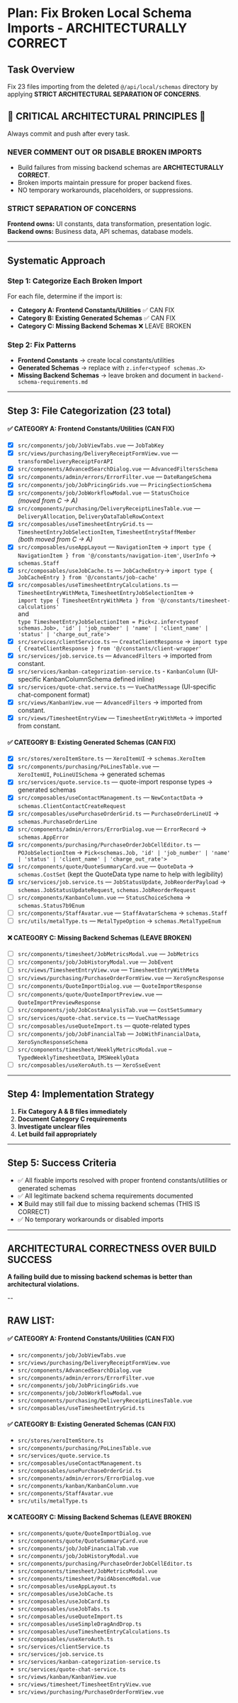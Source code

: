 # Plan: Fix Broken Local Schema Imports - ARCHITECTURALLY CORRECT

## Task Overview

Fix 23 files importing from the deleted `@/api/local/schemas` directory by applying **STRICT ARCHITECTURAL SEPARATION OF CONCERNS**.

## 🚨 CRITICAL ARCHITECTURAL PRINCIPLES 🚨

Always commit and push after every task.

### NEVER COMMENT OUT OR DISABLE BROKEN IMPORTS

- Build failures from missing backend schemas are **ARCHITECTURALLY CORRECT**.
- Broken imports maintain pressure for proper backend fixes.
- NO temporary workarounds, placeholders, or suppressions.

### STRICT SEPARATION OF CONCERNS

**Frontend owns:** UI constants, data transformation, presentation logic.  
**Backend owns:** Business data, API schemas, database models.

---

## Systematic Approach

### Step 1: Categorize Each Broken Import

For each file, determine if the import is:

- **Category A: Frontend Constants/Utilities** ✅ CAN FIX
- **Category B: Existing Generated Schemas** ✅ CAN FIX
- **Category C: Missing Backend Schemas** ❌ LEAVE BROKEN

### Step 2: Fix Patterns

- **Frontend Constants** → create local constants/utilities
- **Generated Schemas** → replace with `z.infer<typeof schemas.X>`
- **Missing Backend Schemas** → leave broken and document in `backend-schema-requirements.md`

---

## Step 3: File Categorization (23 total)

#### ✅ CATEGORY A: Frontend Constants/Utilities (CAN FIX)

- [x] `src/components/job/JobViewTabs.vue` — `JobTabKey`
- [x] `src/views/purchasing/DeliveryReceiptFormView.vue` — `transformDeliveryReceiptForAPI`
- [x] `src/components/AdvancedSearchDialog.vue` — `AdvancedFiltersSchema`
- [x] `src/components/admin/errors/ErrorFilter.vue` — `DateRangeSchema`
- [x] `src/components/job/JobPricingGrids.vue` — `PricingSectionSchema`
- [x] `src/components/job/JobWorkflowModal.vue` — `StatusChoice`  
       _(moved from C → A)_
- [x] `src/components/purchasing/DeliveryReceiptLinesTable.vue` —  
       `DeliveryAllocation`, `DeliveryDataTableRowContext`
- [x] `src/composables/useTimesheetEntryGrid.ts` —  
       `TimesheetEntryJobSelectionItem`, `TimesheetEntryStaffMember`  
       _(both moved from C → A)_
- [x] `src/composables/useAppLayout` — `NavigationItem` → `import type { NavigationItem } from '@/constants/navigation-item'`, `UserInfo` → `schemas.Staff`
- [x] `src/composables/useJobCache.ts` — `JobCacheEntry`→ `import type { JobCacheEntry } from '@/constants/job-cache'`
- [x] `src/composables/useTimesheetEntryCalculations.ts` —  
       `TimesheetEntryWithMeta`, `TimesheetEntryJobSelectionItem` →  
       `import type { TimesheetEntryWithMeta } from '@/constants/timesheet-calculations'`  
       and  
       `type TimesheetEntryJobSelectionItem = Pick<z.infer<typeof schemas.Job>, 'id' | 'job_number' | 'name' | 'client_name' | 'status' | 'charge_out_rate'>`
- [x] `src/services/clientService.ts` — `CreateClientResponse` → `import type { CreateClientResponse } from '@/constants/client-wrapper'`
- [x] `src/services/job.service.ts` — `AdvancedFilters` → imported from constant.
- [x] `src/services/kanban-categorization-service.ts` - `KanbanColumn` (UI-specific KanbanColumnSchema defined inline)
- [x] `src/services/quote-chat.service.ts` — `VueChatMessage` (UI-specific chat-component format)
- [x] `src/views/KanbanView.vue` — `AdvancedFilters` → imported from constant.
- [x] `src/views/TimesheetEntryView` — `TimesheetEntryWithMeta` → imported from constant.

#### ✅ CATEGORY B: Existing Generated Schemas (CAN FIX)

- [x] `src/stores/xeroItemStore.ts` — `XeroItemUI` → `schemas.XeroItem`
- [x] `src/components/purchasing/PoLinesTable.vue` —  
       `XeroItemUI`, `PoLineUISchema` → generated schemas
- [x] `src/services/quote.service.ts` — quote-import response types → generated schemas
- [x] `src/composables/useContactManagement.ts` — `NewContactData` → `schemas.ClientContactCreateRequest`
- [x] `src/composables/usePurchaseOrderGrid.ts` — `PurchaseOrderLineUI` → `schemas.PurchaseOrderLine`
- [x] `src/components/admin/errors/ErrorDialog.vue` — `ErrorRecord` → `schemas.AppError`
- [x] `src/components/purchasing/PurchaseOrderJobCellEditor.ts` — `POJobSelectionItem` → `Pick<schemas.Job, 'id' | 'job_number' | 'name' | 'status' | 'client_name' | 'charge_out_rate'>`
- [x] `src/components/quote/QuoteSummaryCard.vue` — `QuoteData` → `schemas.CostSet` (kept the QuoteData type name to help with legibility)
- [x] `src/services/job.service.ts` — `JobStatusUpdate`, `JobReorderPayload` → `schemas.JobStatusUpdateRequest`, `schemas.JobReorderRequest`
- [ ] `src/components/KanbanColumn.vue` — `StatusChoiceSchema` → `schemas.Status7b9Enum`
- [ ] `src/components/StaffAvatar.vue` — `StaffAvatarSchema` → `schemas.Staff`
- [ ] `src/utils/metalType.ts` — `MetalTypeOption` → `schemas.MetalTypeEnum`

#### ❌ CATEGORY C: Missing Backend Schemas (LEAVE BROKEN)

- [ ] `src/components/timesheet/JobMetricsModal.vue` — `JobMetrics`
- [ ] `src/components/job/JobHistoryModal.vue` — `JobEvent`
- [ ] `src/views/TimesheetEntryView.vue` — `TimesheetEntryWithMeta`
- [ ] `src/views/purchasing/PurchaseOrderFormView.vue` — `XeroSyncResponse`
- [ ] `src/components/QuoteImportDialog.vue` — `QuoteImportResponse`
- [ ] `src/components/quote/QuoteImportPreview.vue` — `QuoteImportPreviewResponse`
- [ ] `src/components/job/JobCostAnalysisTab.vue` — `CostSetSummary`
- [ ] `src/services/quote-chat.service.ts` — `VueChatMessage`
- [ ] `src/composables/useQuoteImport.ts` — quote-related types
- [ ] `src/components/job/JobFinancialTab` — `JobWithFinancialData`, `XeroSyncResponseSchema`
- [ ] `src/components/timesheet/WeeklyMetricsModal.vue` – `TypedWeeklyTimesheetData`, `IMSWeeklyData`
- [ ] `src/composables/useXeroAuth.ts` — `XeroSseEvent`

---

## Step 4: Implementation Strategy

1. **Fix Category A & B files immediately**
2. **Document Category C requirements**
3. **Investigate unclear files**
4. **Let build fail appropriately**

---

## Step 5: Success Criteria

- ✅ All fixable imports resolved with proper frontend constants/utilities or generated schemas
- ✅ All legitimate backend schema requirements documented
- ❌ Build may still fail due to missing backend schemas (THIS IS CORRECT)
- ✅ No temporary workarounds or disabled imports

---

## ARCHITECTURAL CORRECTNESS OVER BUILD SUCCESS

**A failing build due to missing backend schemas is better than architectural violations.**

--

## RAW LIST:

#### ✅ CATEGORY A: Frontend Constants/Utilities (CAN FIX)

- `src/components/job/JobViewTabs.vue`
- `src/views/purchasing/DeliveryReceiptFormView.vue`
- `src/components/AdvancedSearchDialog.vue`
- `src/components/admin/errors/ErrorFilter.vue`
- `src/components/job/JobPricingGrids.vue`
- `src/components/job/JobWorkflowModal.vue`
- `src/components/purchasing/DeliveryReceiptLinesTable.vue`
- `src/composables/useTimesheetEntryGrid.ts`

#### ✅ CATEGORY B: Existing Generated Schemas (CAN FIX)

- `src/stores/xeroItemStore.ts`
- `src/components/purchasing/PoLinesTable.vue`
- `src/services/quote.service.ts`
- `src/composables/useContactManagement.ts`
- `src/composables/usePurchaseOrderGrid.ts`
- `src/components/admin/errors/ErrorDialog.vue`
- `src/components/kanban/KanbanColumn.vue`
- `src/components/StaffAvatar.vue`
- `src/utils/metalType.ts`

#### ❌ CATEGORY C: Missing Backend Schemas (LEAVE BROKEN)

- `src/components/quote/QuoteImportDialog.vue`
- `src/components/quote/QuoteSummaryCard.vue`
- `src/components/job/JobFinancialTab.vue`
- `src/components/job/JobHistoryModal.vue`
- `src/components/purchasing/PurchaseOrderJobCellEditor.ts`
- `src/components/timesheet/JobMetricsModal.vue`
- `src/components/timesheet/PaidAbsenceModal.vue`
- `src/composables/useAppLayout.ts`
- `src/composables/useJobCache.ts`
- `src/composables/useJobCard.ts`
- `src/composables/useJobTabs.ts`
- `src/composables/useQuoteImport.ts`
- `src/composables/useSimpleDragAndDrop.ts`
- `src/composables/useTimesheetEntryCalculations.ts`
- `src/composables/useXeroAuth.ts`
- `src/services/clientService.ts`
- `src/services/job.service.ts`
- `src/services/kanban-categorization-service.ts`
- `src/services/quote-chat-service.ts`
- `src/views/kanban/KanbanView.vue`
- `src/views/timesheet/TimesheetEntryView.vue`
- `src/views/purchasing/PurchaseOrderFormView.vue`
